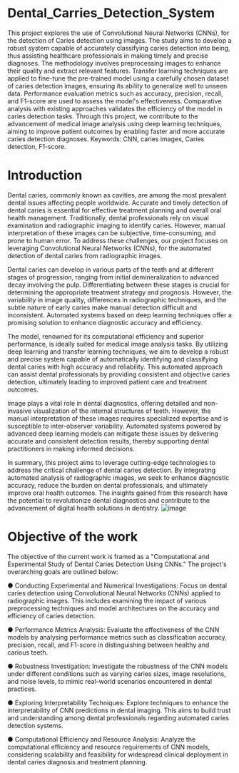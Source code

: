 # Dental_Carries_Detection_System
This project explores the use of Convolutional Neural Networks (CNNs), for the detection of Caries detection using images. The study aims to develop a robust system capable of accurately classifying caries detection into being, thus assisting healthcare professionals in making timely and precise diagnoses.
The methodology involves preprocessing images to enhance their quality and extract relevant features. Transfer learning techniques are applied to fine-tune the pre-trained model using a carefully chosen dataset of caries detection images, ensuring its ability to generalize well to unseen data.
Performance evaluation metrics such as accuracy, precision, recall, and F1-score are used to assess the model's effectiveness. Comparative analysis with existing approaches validates the efficiency of the model in caries detection tasks.
Through this project, we contribute to the advancement of medical image analysis using deep learning techniques, aiming to improve patient outcomes by enabling faster and more accurate caries detection diagnoses.
Keywords: CNN, caries images, Caries detection, F1-score. 

# Introduction
Dental caries, commonly known as cavities, are among the most prevalent dental issues affecting people worldwide. Accurate and timely detection of dental caries is essential for effective treatment planning and overall oral health management. Traditionally, dental professionals rely on visual examination and radiographic imaging to identify caries. However, manual interpretation of these images can be subjective, time-consuming, and prone to human error. To address these challenges, our project focuses on leveraging Convolutional Neural Networks (CNNs), for the automated detection of dental caries from radiographic images.

Dental caries can develop in various parts of the teeth and at different stages of progression, ranging from initial demineralization to advanced decay involving the pulp. Differentiating between these stages is crucial for determining the appropriate treatment strategy and prognosis. However, the variability in image quality, differences in radiographic techniques, and the subtle nature of early caries make manual detection difficult and inconsistent. Automated systems based on deep learning techniques offer a promising solution to enhance diagnostic accuracy and efficiency.

The model, renowned for its computational efficiency and superior performance, is ideally suited for medical image analysis tasks. By utilizing deep learning and transfer learning techniques, we aim to develop a robust and precise system capable of automatically identifying and classifying dental caries with high accuracy and reliability. This automated approach can assist dental professionals by providing consistent and objective caries detection, ultimately leading to improved patient care and treatment outcomes.

 Image plays a vital role in dental diagnostics, offering detailed and non-invasive visualization of the internal structures of teeth. However, the manual interpretation of these images requires specialized expertise and is susceptible to inter-observer variability. Automated systems powered by advanced deep learning models can mitigate these issues by delivering accurate and consistent detection results, thereby supporting dental practitioners in making informed decisions.

In summary, this project aims to leverage cutting-edge technologies to address the critical challenge of dental caries detection. By integrating automated analysis of radiographic images, we seek to enhance diagnostic accuracy, reduce the burden on dental professionals, and ultimately improve oral health outcomes. The insights gained from this research have the potential to revolutionize dental diagnostics and contribute to the advancement of digital health solutions in dentistry.
![image](https://github.com/user-attachments/assets/3f6b13b8-9cae-4373-ae71-470132159d46)

# Objective of the work 
The objective of the current work is framed as a "Computational and Experimental Study of Dental Caries Detection Using CNNs." The project's overarching goals are outlined below:

●	Conducting Experimental and Numerical Investigations: Focus on dental caries detection using Convolutional Neural Networks (CNNs) applied to radiographic images. This includes examining the impact of various preprocessing techniques and model architectures on the accuracy and efficiency of caries detection.

●	Performance Metrics Analysis: Evaluate the effectiveness of the CNN models by analysing performance metrics such as classification accuracy, precision, recall, and F1-score in distinguishing between healthy and carious teeth.

●	Robustness Investigation: Investigate the robustness of the CNN models under different conditions such as varying caries sizes, image resolutions, and noise levels, to mimic real-world scenarios encountered in dental practices.

●	Exploring Interpretability Techniques: Explore techniques to enhance the interpretability of CNN predictions in dental imaging. This aims to build trust and understanding among dental professionals regarding automated caries detection systems.

●	Computational Efficiency and Resource Analysis: Analyze the computational efficiency and resource requirements of CNN models, considering scalability and feasibility for widespread clinical deployment in dental caries diagnosis and treatment planning.

